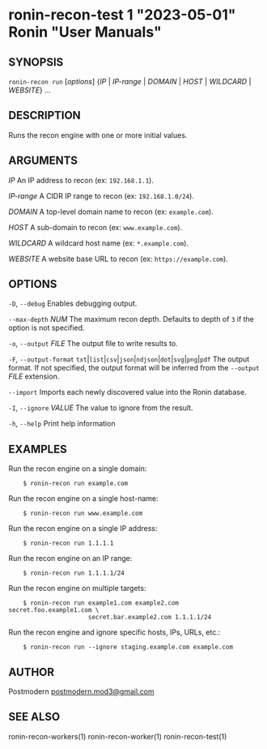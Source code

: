 # ronin-recon-test 1 "2023-05-01" Ronin "User Manuals"

## SYNOPSIS

`ronin-recon run` [*options*] {*IP* \| *IP-range* \| *DOMAIN* \| *HOST* \| *WILDCARD* \| *WEBSITE*} ... 

## DESCRIPTION

Runs the recon engine with one or more initial values.

## ARGUMENTS

*IP*
  An IP address to recon (ex: `192.168.1.1`).

*IP-range*
  A CIDR IP range to recon (ex: `192.168.1.0/24`).

*DOMAIN*
  A top-level domain name to recon (ex: `example.com`).

*HOST*
  A sub-domain to recon (ex: `www.example.com`).

*WILDCARD*
  A wildcard host name (ex: `*.example.com`).

*WEBSITE*
  A website base URL to recon (ex: `https://example.com`).

## OPTIONS

`-D`, `--debug`
  Enables debugging output.

`--max-depth` *NUM*
  The maximum recon depth. Defaults to depth of `3` if the option is not
  specified.

`-o`, `--output` *FILE*
  The output file to write results to.

`-F`, `--output-format` `txt`\|`list`\|`csv`\|`json`\|`ndjson`\|`dot`\|`svg`\|`png`\|`pdf`
  The output format. If not specified, the output format will be inferred from
  the `--output` *FILE* extension.

`--import`
  Imports each newly discovered value into the Ronin database.

`-I`, `--ignore` *VALUE*
  The value to ignore from the result.

`-h`, `--help`
  Print help information

## EXAMPLES

Run the recon engine on a single domain:

        $ ronin-recon run example.com

Run the recon engine on a single host-name:

        $ ronin-recon run www.example.com

Run the recon engine on a single IP address:

        $ ronin-recon run 1.1.1.1

Run the recon engine on an IP range:

        $ ronin-recon run 1.1.1.1/24

Run the recon engine on multiple targets:

        $ ronin-recon run example1.com example2.com secret.foo.example1.com \
                          secret.bar.example2.com 1.1.1.1/24

Run the recon engine and ignore specific hosts, IPs, URLs, etc.:

        $ ronin-recon run --ignore staging.example.com example.com

## AUTHOR

Postmodern <postmodern.mod3@gmail.com>

## SEE ALSO

ronin-recon-workers(1) ronin-recon-worker(1) ronin-recon-test(1)

